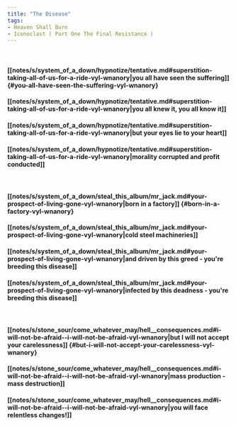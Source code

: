 ```yaml
---
title: "The Disease"
tags:
- Heaven Shall Burn
- Iconoclast ( Part One The Final Resistance )
---
```

&nbsp;
#### [[notes/s/system_of_a_down/hypnotize/tentative.md#superstition-taking-all-of-us-for-a-ride-vyl-wnanory|you all have seen the suffering]] {#you-all-have-seen-the-suffering-vyl-wnanory}
#### [[notes/s/system_of_a_down/hypnotize/tentative.md#superstition-taking-all-of-us-for-a-ride-vyl-wnanory|you all knew it, you all know it]]
#### [[notes/s/system_of_a_down/hypnotize/tentative.md#superstition-taking-all-of-us-for-a-ride-vyl-wnanory|but your eyes lie to your heart]]
#### [[notes/s/system_of_a_down/hypnotize/tentative.md#superstition-taking-all-of-us-for-a-ride-vyl-wnanory|morality corrupted and profit conducted]]
&nbsp;
#### [[notes/s/system_of_a_down/steal_this_album/mr_jack.md#your-prospect-of-living-gone-vyl-wnanory|born in a factory]] {#born-in-a-factory-vyl-wnanory}
#### [[notes/s/system_of_a_down/steal_this_album/mr_jack.md#your-prospect-of-living-gone-vyl-wnanory|cold steel machineries]]
#### [[notes/s/system_of_a_down/steal_this_album/mr_jack.md#your-prospect-of-living-gone-vyl-wnanory|and driven by this greed - you're breeding this disease]]
#### [[notes/s/system_of_a_down/steal_this_album/mr_jack.md#your-prospect-of-living-gone-vyl-wnanory|infected by this deadness - you're breeding this disease]]
&nbsp;
#### [[notes/s/stone_sour/come_whatever_may/hell__consequences.md#i-will-not-be-afraid--i-will-not-be-afraid-vyl-wnanory|but I will not accept your carelessness]] {#but-i-will-not-accept-your-carelessness-vyl-wnanory}
#### [[notes/s/stone_sour/come_whatever_may/hell__consequences.md#i-will-not-be-afraid--i-will-not-be-afraid-vyl-wnanory|mass production - mass destruction]]
#### [[notes/s/stone_sour/come_whatever_may/hell__consequences.md#i-will-not-be-afraid--i-will-not-be-afraid-vyl-wnanory|you will face relentless changes!]]
